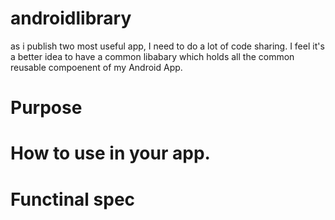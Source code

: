# androidlibrary
as i publish two most useful app, I need to do a lot of code sharing. I feel it's a better idea to have a common libabary which holds all the common reusable compoenent of my Android App. 

# Purpose

# How to use in your app.


# Functinal spec
